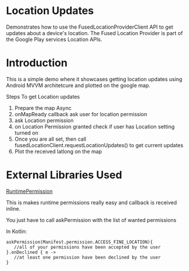 # Location Updates
Demonstrates how to use the FusedLocationProviderClient API to get updates about a device's location. The Fused Location Provider is part of the Google Play services Location APIs.

# Introduction
This is a simple demo where it showcases getting location updates using Android MVVM architetcure and plotted on the google map.

Steps To get Location updates
1. Prepare the map Async    
2. onMapReady callback ask user for location permission 
3. ask Location permission 
4. on Location Permission granted check if user has Location setting turned on
5. Once you are all set, then call fusedLocationClient.requestLocationUpdates() to get current updates 
6. Plot the received latlong on the map

# External Libraries Used
[RuntimePermission](https://github.com/florent37/RuntimePermission)


This is makes runtime permissions really easy and callback is received inline.

You just have to call askPermission with the list of wanted permissions

In Kotlin:

    askPermission(Manifest.permission.ACCESS_FINE_LOCATION){
       //all of your permissions have been accepted by the user
    }.onDeclined { e -> 
       //at least one permission have been declined by the user 
    }

